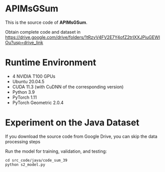 # APIMsGSum
This is the source code of **APIMsGSum**.

Obtain complete code and dataset in https://drive.google.com/drive/folders/1tRzvV4FV2E7Y4ofZ2trIXXJPiuGEWIOu?usp=drive_link

# Runtime Environment
- 4 NVIDIA T100 GPUs 
- Ubuntu 20.04.5
- CUDA 11.3 (with CuDNN of the corresponding version)
- Python 3.9
- PyTorch 1.11
- PyTorch Geometric 2.0.4 

# Experiment on the Java Dataset
If you download the source code from Google Drive, you can skip the data processing steps

Run the model for training, validation, and testing:

```angular2html
cd src_code/java/code_sum_39
python s2_model.py
```



